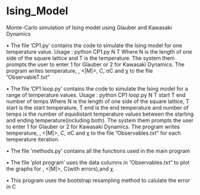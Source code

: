 # Ising_Model
Monte-Carlo simulation of Ising model using Glauber and Kawasaki Dynamics

  • The file ’CP1.py’ contains the code to simulate the Ising model for one temperature value.
Usage : python CP1.py N T
Where N is the length of one side of the square lattice and T is the temperature.
The system them prompts the user to enter 1 for Glauber or 2 for Kawasaki Dynamics.
The program writes temperature, <E>, <|M|>, C, σC and χ to the file ”ObservableT.txt”

  • The file ’CP1 loop.py’ contains the code to simulate the Ising model for a range of temperature values.
Usage : python CP1 loop.py N T start T end number of temps
Where N is the length of one side of the square lattice, T start is the start temperature, T end is the end
temperature and number of temps is the number of equidistant temperature values between the starting
and ending temperature(including both). The system them prompts the user to enter 1 for Glauber or 2 for Kawasaki Dynamics.
The program writes temperature, <E>, <|M|>, C, σC and χ to the file ”Observables.txt” for each
temperature iteration.

  • The file ’methods.py’ contains all the functions used in the main program

  • The file ’plot program’ uses the data columns in ”Observables.txt” to plot the graphs for <E>, <|M|>,
C(with errors),and χ.

  • This program uses the bootstrap resampling method to calulate the error in C
